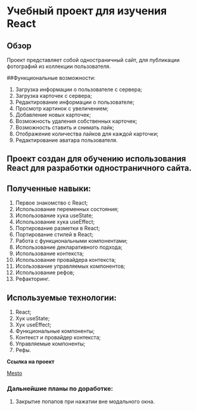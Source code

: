 # Учебный проект для изучения React

## Обзор

Проект представляет собой одностраничный сайт, для публикации фотографий из коллекции
пользователя. 

##Функциональные возможности:
1. Загрузка информации о пользователе с сервера;
2. Загрузка карточек с сервера;
3. Редактирование информации о пользователе;
4. Просмотр картинок с увеличением;
5. Добавление новых карточек;
6. Возможность удаления собственных карточек;
7. Возможность ставить и снимать лайк;
8. Отображение количества лайков для каждой карточки;
9. Редактирование аватара пользователя.

## Проект создан для обучению использования React для разработки одностраничного сайта.

## Полученные навыки:
1. Первое знакомство с React;
2. Использование переменных состояния;
3. Использование хука useState;
4. Использование хука useEffect;
5. Портирование разметки в React;
7. Портирование стилей в React;
8. Работа с функциональными компонентами;
9. Использование декларативного подхода;
10. Использование контекста;
11. Использование провайдера контекста;
12. Исользование управляемых компонентов;
13. Использование рефов;
14. Рефакторинг.

## Используемые технологии:
1. React;
2. Хук useState;
3. Хук useEffect;
4. Функциональные компоненты;
5. Контекст и провайдер контекста;
6. Управляемые компоненты;
7. Рефы.

**Ссылка на проект**

[Mesto](https://blaydasik.github.io/mesto-react/)

### Дальнейшие планы по доработке:
1.  Закрытие попапов при нажатии вне модального окна.